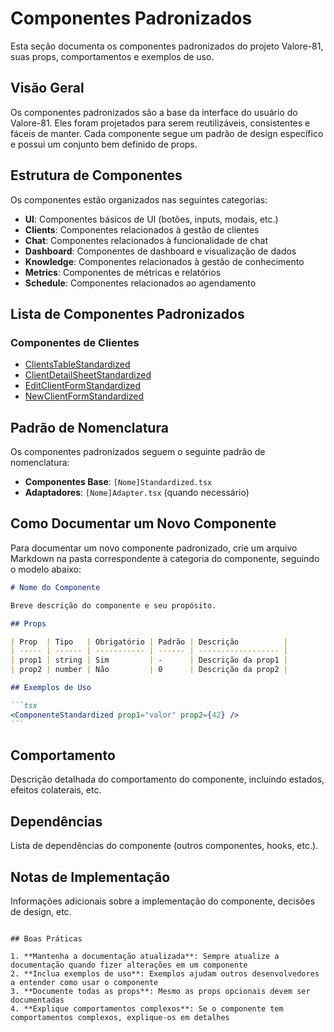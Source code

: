 # Componentes Padronizados

Esta seção documenta os componentes padronizados do projeto Valore-81, suas props, comportamentos e exemplos de uso.

## Visão Geral

Os componentes padronizados são a base da interface do usuário do Valore-81. Eles foram projetados para serem reutilizáveis, consistentes e fáceis de manter. Cada componente segue um padrão de design específico e possui um conjunto bem definido de props.

## Estrutura de Componentes

Os componentes estão organizados nas seguintes categorias:

- **UI**: Componentes básicos de UI (botões, inputs, modais, etc.)
- **Clients**: Componentes relacionados à gestão de clientes
- **Chat**: Componentes relacionados à funcionalidade de chat
- **Dashboard**: Componentes de dashboard e visualização de dados
- **Knowledge**: Componentes relacionados à gestão de conhecimento
- **Metrics**: Componentes de métricas e relatórios
- **Schedule**: Componentes relacionados ao agendamento

## Lista de Componentes Padronizados

### Componentes de Clientes

- [ClientsTableStandardized](./clients/ClientsTableStandardized.md)
- [ClientDetailSheetStandardized](./clients/ClientDetailSheetStandardized.md)
- [EditClientFormStandardized](./clients/EditClientFormStandardized.md)
- [NewClientFormStandardized](./clients/NewClientFormStandardized.md)

## Padrão de Nomenclatura

Os componentes padronizados seguem o seguinte padrão de nomenclatura:

- **Componentes Base**: `[Nome]Standardized.tsx`
- **Adaptadores**: `[Nome]Adapter.tsx` (quando necessário)

## Como Documentar um Novo Componente

Para documentar um novo componente padronizado, crie um arquivo Markdown na pasta correspondente à categoria do componente, seguindo o modelo abaixo:

````markdown
# Nome do Componente

Breve descrição do componente e seu propósito.

## Props

| Prop  | Tipo   | Obrigatório | Padrão | Descrição          |
| ----- | ------ | ----------- | ------ | ------------------ |
| prop1 | string | Sim         | -      | Descrição da prop1 |
| prop2 | number | Não         | 0      | Descrição da prop2 |

## Exemplos de Uso

```tsx
<ComponenteStandardized prop1="valor" prop2={42} />
```
````

## Comportamento

Descrição detalhada do comportamento do componente, incluindo estados, efeitos colaterais, etc.

## Dependências

Lista de dependências do componente (outros componentes, hooks, etc.).

## Notas de Implementação

Informações adicionais sobre a implementação do componente, decisões de design, etc.

```

## Boas Práticas

1. **Mantenha a documentação atualizada**: Sempre atualize a documentação quando fizer alterações em um componente
2. **Inclua exemplos de uso**: Exemplos ajudam outros desenvolvedores a entender como usar o componente
3. **Documente todas as props**: Mesmo as props opcionais devem ser documentadas
4. **Explique comportamentos complexos**: Se o componente tem comportamentos complexos, explique-os em detalhes
```
